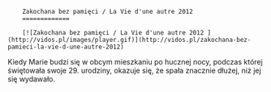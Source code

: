 
        Zakochana bez pamięci / La Vie d'une autre 2012 
        =============
        
        [![Zakochana bez pamięci / La Vie d'une autre 2012 ](http://vidos.pl/images/player.gif)](http://vidos.pl/zakochana-bez-pamieci-la-vie-d-une-autre-2012)
        
        
 Kiedy Marie budzi się w obcym mieszkaniu po hucznej nocy, podczas której świętowała swoje 29. urodziny, okazuje się, że spała znacznie dłużej, niż jej się wydawało.
    